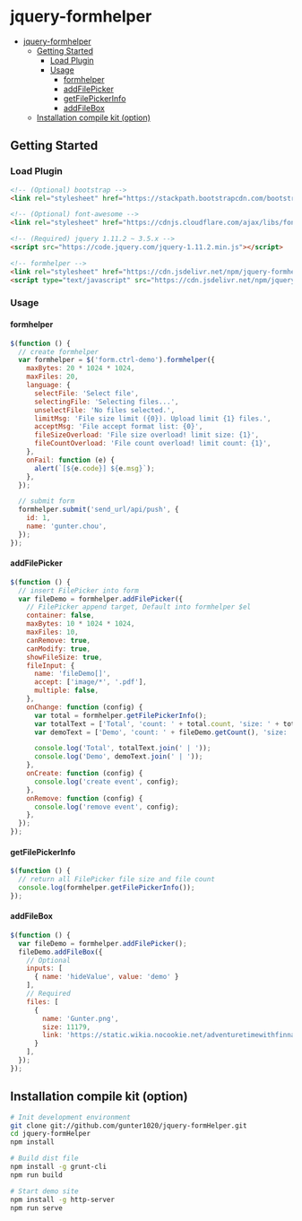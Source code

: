 # jquery-formhelper

- [jquery-formhelper](#jquery-formhelper)
  - [Getting Started](#getting-started)
    - [Load Plugin](#load-plugin)
    - [Usage](#usage)
      - [formhelper](#formhelper)
      - [addFilePicker](#addfilepicker)
      - [getFilePickerInfo](#getfilepickerinfo)
      - [addFileBox](#addfilebox)
  - [Installation compile kit (option)](#installation-compile-kit-option)

## Getting Started

### Load Plugin

```html
<!-- (Optional) bootstrap -->
<link rel="stylesheet" href="https://stackpath.bootstrapcdn.com/bootstrap/4.5.2/css/bootstrap.min.css" />

<!-- (Optional) font-awesome -->
<link rel="stylesheet" href="https://cdnjs.cloudflare.com/ajax/libs/font-awesome/5.15.1/css/all.min.css" />

<!-- (Required) jquery 1.11.2 ~ 3.5.x -->
<script src="https://code.jquery.com/jquery-1.11.2.min.js"></script>

<!-- formhelper -->
<link rel="stylesheet" href="https://cdn.jsdelivr.net/npm/jquery-formhelper/dist/css/jquery-formhelper.min.css" />
<script type="text/javascript" src="https://cdn.jsdelivr.net/npm/jquery-formhelper/dist/js/jquery-formhelper.min.js"></script>
```

### Usage

#### formhelper

```javascript
$(function () {
  // create formhelper
  var formhelper = $('form.ctrl-demo').formhelper({
    maxBytes: 20 * 1024 * 1024,
    maxFiles: 20,
    language: {
      selectFile: 'Select file',
      selectingFile: 'Selecting files...',
      unselectFile: 'No files selected.',
      limitMsg: 'File size limit ({0}). Upload limit {1} files.',
      acceptMsg: 'File accept format list: {0}',
      fileSizeOverload: 'File size overload! limit size: {1}',
      fileCountOverload: 'File count overload! limit count: {1}',
    },
    onFail: function (e) {
      alert(`[${e.code}] ${e.msg}`);
    },
  });

  // submit form
  formhelper.submit('send_url/api/push', {
    id: 1,
    name: 'gunter.chou',
  });
});
```

#### addFilePicker

```javascript
$(function () {
  // insert FilePicker into form
  var fileDemo = formhelper.addFilePicker({
    // FilePicker append target, Default into formhelper $el
    container: false,
    maxBytes: 10 * 1024 * 1024,
    maxFiles: 10,
    canRemove: true,
    canModify: true,
    showFileSize: true,
    fileInput: {
      name: 'fileDemo[]',
      accept: ['image/*', '.pdf'],
      multiple: false,
    },
    onChange: function (config) {
      var total = formhelper.getFilePickerInfo();
      var totalText = ['Total', 'count: ' + total.count, 'size: ' + total.sizeHum];
      var demoText = ['Demo', 'count: ' + fileDemo.getCount(), 'size: ' + fileDemo.getSize(true)];

      console.log('Total', totalText.join(' | '));
      console.log('Demo', demoText.join(' | '));
    },
    onCreate: function (config) {
      console.log('create event', config);
    },
    onRemove: function (config) {
      console.log('remove event', config);
    },
  });
});
```

#### getFilePickerInfo

```javascript
$(function () {
  // return all FilePicker file size and file count
  console.log(formhelper.getFilePickerInfo());
});
```

#### addFileBox

```javascript
$(function () {
  var fileDemo = formhelper.addFilePicker();
  fileDemo.addFileBox({
    // Optional
    inputs: [
      { name: 'hideValue', value: 'demo' }
    ],
    // Required
    files: [
      {
        name: 'Gunter.png',
        size: 11179,
        link: 'https://static.wikia.nocookie.net/adventuretimewithfinnandjake/images/6/68/Gunter.png',
      }
    ],
  });
});
```

## Installation compile kit (option)

```bash
# Init development environment
git clone git://github.com/gunter1020/jquery-formHelper.git
cd jquery-formHelper
npm install

# Build dist file
npm install -g grunt-cli
npm run build

# Start demo site
npm install -g http-server
npm run serve
```
